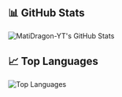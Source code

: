 ## 📊 GitHub Stats

![MatiDragon-YT's GitHub Stats](https://github-readme-stats.vercel.app/api?username=MatiDragon-YT&show_icons=true&theme=radical)

## 📈 Top Languages

![Top Languages](https://github-readme-stats.vercel.app/api/top-langs/?username=MatiDragon-YT&layout=compact&theme=radical)
